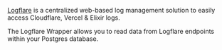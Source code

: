 [Logflare](https://logflare.app/) is a centralized web-based log management solution to easily access Cloudflare, Vercel & Elixir logs.

The Logflare Wrapper allows you to read data from Logflare endpoints within your Postgres database.
